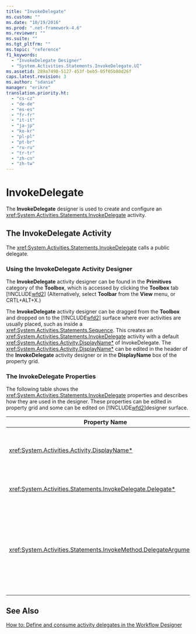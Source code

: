 ```yaml
---
title: "InvokeDelegate"
ms.custom: ""
ms.date: "10/19/2016"
ms.prod: ".net-framework-4.6"
ms.reviewer: ""
ms.suite: ""
ms.tgt_pltfrm: ""
ms.topic: "reference"
f1_keywords: 
  - "InvokeDelegate Designer"
  - "System.Activities.Statements.InvokeDelegate.UI"
ms.assetid: 289a7498-5127-453f-beb5-05f05b80d26f
caps.latest.revision: 3
ms.author: "sdanie"
manager: "erikre"
translation.priority.ht: 
  - "cs-cz"
  - "de-de"
  - "es-es"
  - "fr-fr"
  - "it-it"
  - "ja-jp"
  - "ko-kr"
  - "pl-pl"
  - "pt-br"
  - "ru-ru"
  - "tr-tr"
  - "zh-cn"
  - "zh-tw"
---
```

# InvokeDelegate
The **InvokeDelegate** designer is used to create and configure an <xref:System.Activities.Statements.InvokeDelegate> activity.  
  
## The InvokeDelegate Activity  
 The <xref:System.Activities.Statements.InvokeDelegate> calls a public delegate.  
  
### Using the InvokeDelegate Activity Designer  
 The **InvokeDelegate** activity designer can be found in the **Primitives** category of the **Toolbox**, which is accessed by clicking the **Toolbox** tab [!INCLUDE[wfd2](../workflow-designer/includes/wfd2_md.md)] (Alternatively, select **Toolbar** from the **View** menu, or CRTL+ALT+X.)  
  
 The **InvokeDelegate** activity designer can be dragged from the **Toolbox** and dropped on to the [!INCLUDE[wfd2](../workflow-designer/includes/wfd2_md.md)] surface where ever activities are usually placed, such as inside a <xref:System.Activities.Statements.Sequence>. This creates an <xref:System.Activities.Statements.InvokeDelegate> activity with a default <xref:System.Activities.Activity.DisplayName*> of InvokeDelegate. The <xref:System.Activities.Activity.DisplayName*> can be edited in the header of the **InvokeDelegate** activity designer or in the **DisplayName** box of the property grid.  
  
### The InvokeDelegate Properties  
 The following table shows the <xref:System.Activities.Statements.InvokeDelegate> properties and describes how they are used in the designer. These properties can be edited in property grid and some can be edited on [!INCLUDE[wfd2](../workflow-designer/includes/wfd2_md.md)]designer surface.  
  
|Property Name|Required|Usage|  
|-------------------|--------------|-----------|  
|<xref:System.Activities.Activity.DisplayName*>|False|The friendly name of the <xref:System.Activities.Statements.InvokeDelegate> activity. The default value is InvokeDelegate.<br /><br /> Although the <xref:System.Activities.Activity.DisplayName*> is not strictly required, it is a best practice to use one.|  
|<xref:System.Activities.Statements.InvokeDelegate.Delegate*>|True|The name of the <xref:System.Activities.Statements.ActivityDelegate> to be called when the activity executes. This property can be edited on designer surface. This is a mandatory property.|  
|<xref:System.Activities.Statements.InvokeMethod.DelegateArguments*>|False|The argument collection of the called delegate. The keys are the names of the <xref:System.Activities.Statements.ActivityDelegateParameter> objects on the <xref:System.Activities.Statements.ActivityDelegate> and the values are the arguments whose expressions are evaluated and assigned to the corresponding <xref:System.Activities.Statements.ActivityDelegateParameter> objects. In the property grid, click the ellipses button in the **DelegateArguments** field, it displays the **DelegateArguments** dialog to let you set this property. Click the **Create Argument** field to add the arguments.|  
  
## See Also  
 [How to: Define and consume activity delegates in the Workflow Designer](../workflow-designer/how-to-define-and-consume-activity-delegates-in-the-workflow-designer.md)